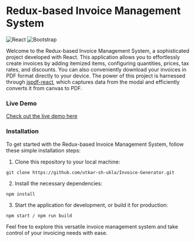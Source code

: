 # Redux-based Invoice Management System

![React](https://img.shields.io/badge/react-%2320232a.svg?style=for-the-badge&logo=react&logoColor=%2361DAFB) ![Bootstrap](https://img.shields.io/badge/bootstrap-%23563D7C.svg?style=for-the-badge&logo=bootstrap&logoColor=white)

Welcome to the Redux-based Invoice Management System, a sophisticated project developed with React. This application allows you to effortlessly create invoices by adding itemized items, configuring quantities, prices, tax rates, and discounts. You can also conveniently download your invoices in PDF format directly to your device. The power of this project is harnessed through [jspdf-react](https://www.npmjs.com/package/jspdf-react), which captures data from the modal and efficiently converts it from canvas to PDF.

### Live Demo

[Check out the live demo here](https://invoice-generator-react-redux.vercel.app/)

### Installation

To get started with the Redux-based Invoice Management System, follow these simple installation steps:

1. Clone this repository to your local machine:

```
git clone https://github.com/utkar-sh-ukla/Invoice-Generator.git
```

2. Install the necessary dependencies:

```
npm install
```


3. Start the application for development, or build it for production:

```
npm start / npm run build
```

Feel free to explore this versatile invoice management system and take control of your invoicing needs with ease.


